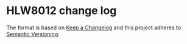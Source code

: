 # HLW8012 change log

The format is based on [Keep a Changelog](http://keepachangelog.com/)
and this project adheres to [Semantic Versioning](http://semver.org/).

